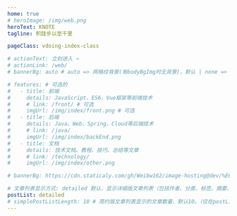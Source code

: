 ```yaml
---
home: true
# heroImage: /img/web.png
heroText: KNOTE
tagline: 积跬步以至千里

pageClass: vdoing-index-class

# actionText: 立刻进入 →
# actionLink: /web/
# bannerBg: auto # auto => 网格纹背景(有bodyBgImg时无背景)，默认 | none => 无 | '大图地址' | background: 自定义背景样式       提示：如发现文本颜色不适应你的背景时可以到palette.styl修改$bannerTextColor变量

# features: # 可选的
#   - title: 前端
#     details: JavaScript、ES6、Vue框架等前端技术
#     # link: /front/ # 可选
#     imgUrl: /img/index/front.png # 可选
#   - title: 后端 
#     details: Java、Web、Spring、Cloud等后端技术
#     # link: /java/
#     imgUrl: /img/index/backEnd.png
#   - title: 文档
#     details: 技术文档、教程、技巧、总结等文章
#     # link: /technology/
#     imgUrl: /img/index/other.png

# bannerBg: https://cdn.staticaly.com/gh/Weibw162/image-hosting@dev/%E6%9D%82%E5%BD%95/%E4%BC%8A%E8%95%BE%E9%9B%85.5vklmk9v83o0.webp   # 背景图，长度是整个屏幕

# 文章列表显示方式: detailed 默认，显示详细版文章列表（包括作者、分类、标签、摘要、分页等）| simple => 显示简约版文章列表（仅标题和日期）| none 不显示文章列表
postList: detailed
# simplePostListLength: 10 # 简约版文章列表显示的文章数量，默认10。（仅在postList设置为simple时生效）
---
```



<!-- 网页左下角动态gif 小熊猫挥手 -->
<!-- <img src="/img/panda-waving.png" class="panda no-zoom" style="width: 130px;height: 115px;opacity: 0.8;margin-bottom: -4px;padding-bottom:0;position: fixed;bottom: 0;left: 0.5rem;z-index: 1;"> -->

<ClientOnly>
  <!-- <WebInfo /> -->
  <IndexBigImg />
  <!-- <Fantasy index="true" /> -->
</ClientOnly>

<script>
</script>